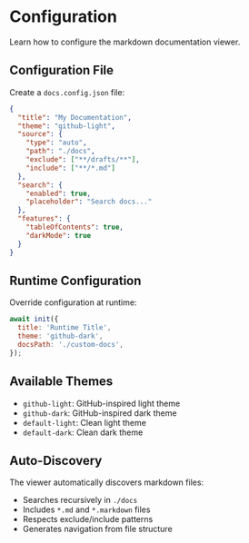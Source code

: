 # Configuration

Learn how to configure the markdown documentation viewer.

## Configuration File

Create a `docs.config.json` file:

```json
{
  "title": "My Documentation",
  "theme": "github-light",
  "source": {
    "type": "auto",
    "path": "./docs",
    "exclude": ["**/drafts/**"],
    "include": ["**/*.md"]
  },
  "search": {
    "enabled": true,
    "placeholder": "Search docs..."
  },
  "features": {
    "tableOfContents": true,
    "darkMode": true
  }
}
```

## Runtime Configuration

Override configuration at runtime:

```javascript
await init({
  title: 'Runtime Title',
  theme: 'github-dark',
  docsPath: './custom-docs',
});
```

## Available Themes

- `github-light`: GitHub-inspired light theme
- `github-dark`: GitHub-inspired dark theme
- `default-light`: Clean light theme
- `default-dark`: Clean dark theme

## Auto-Discovery

The viewer automatically discovers markdown files:

- Searches recursively in `./docs`
- Includes `*.md` and `*.markdown` files
- Respects exclude/include patterns
- Generates navigation from file structure
